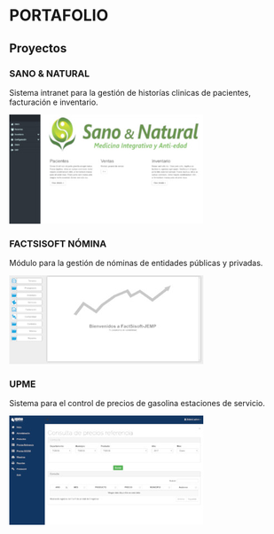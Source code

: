 # PORTAFOLIO

## Proyectos

### SANO & NATURAL

Sistema intranet para la gestión de historías clinicas de pacientes, facturación e inventario.

![alt text](img/sanoynatural.jpg "Sano & Natural")

### FACTSISOFT NÓMINA

Módulo para la gestión de nóminas de entidades públicas y privadas.

![alt text](img/factsisoft.jpg "FACTSISOFT Nómina")

### UPME

Sistema para el control de precios de gasolina estaciones de servicio.

![alt text](img/upme.jpg "UPME")
